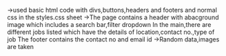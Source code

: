 ->used basic html code with divs,buttons,headers and footers
  and normal css in the styles.css sheet
->The page contains a header with abacground image which includes a search bar,filter dropdown
  In the main,there are different jobs listed which have the details of location,contact no.,type of job
  The footer contains the contact no and email id
->Random data,images are taken 
